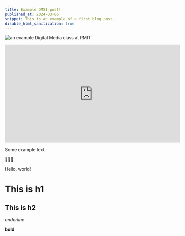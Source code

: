 ```yaml
---
title: Example DMS1 post!
published_at: 2024-03-06
snippet: This is an example of a first blog post.
disable_html_sanitization: true
---
```


![an example Digital Media class at RMIT](/w01s1/dms1_pfp.png)

<iframe width="560" height="315" src="https://www.youtube.com/embed/lP26UCnoH9s?si=97-l4k7MAp5WcMhh" title="YouTube video player" frameborder="0" allow="accelerometer; autoplay; clipboard-write; encrypted-media; gyroscope; picture-in-picture; web-share" allowfullscreen></iframe>

Some example text.

🤯🤯🤯

Hello, world!

# This is h1

## This is h2

_underline_

**bold**

